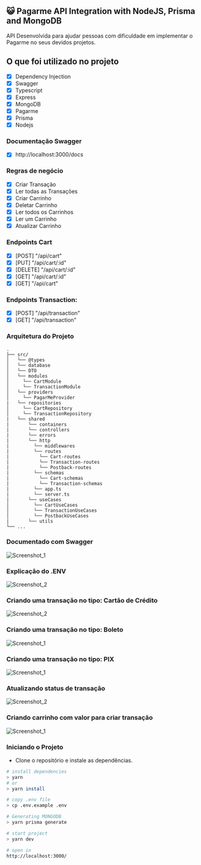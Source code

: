 ## 😺 Pagarme API Integration with NodeJS, Prisma and MongoDB

API Desenvolvida para ajudar pessoas com dificuldade em implementar o Pagarme no seus devidos projetos.

## O que foi utilizado no projeto

- [x] Dependency Injection
- [x] Swagger
- [x] Typescript
- [x] Express
- [x] MongoDB
- [x] Pagarme
- [x] Prisma
- [x] Nodejs

### Documentação Swagger
- [x] http://localhost:3000/docs

### Regras de negócio

- [x] Criar Transação
- [x] Ler todas as Transações
- [x] Criar Carrinho     
- [x] Deletar Carrinho         
- [x] Ler todos os Carrinhos
- [x] Ler um Carrinho
- [x] Atualizar Carrinho 

### Endpoints Cart

- [x] [POST] "/api/cart"
- [x] [PUT] "/api/cart/:id"
- [x] [DELETE] "/api/cart/:id"
- [x] [GET] "/api/cart/:id"
- [x] [GET] "/api/cart"

### Endpoints Transaction:

- [x] [POST] "/api/transaction"
- [x] [GET] "/api/transaction"

### Arquitetura do Projeto

```
.
├── src/
│   └── @types
│   └── database
│   └── DTO
│   └── modules
│     └── CartModule
│     └── TransactionModule
│   └── providers
│     └── PagarMeProvider
|   └── repositories
│     └── CartRepository
│     └── TransactionRepository
|   └── shared
|       └── containers
|       └── controllers
|       └── errors
|       └── http
|         └── middlewares
|         └── routes
|           └── Cart-routes
|           └── Transaction-routes
|           └── Postback-routes
|         └── schemas
|           └── Cart-schemas
|           └── Transaction-schemas
|         └── app.ts
|         └── server.ts
|       └── useCases
│         └── CartUseCases
│         └── TransactionUseCases
│         └── PostbackUseCases
|       └── utils
└── ...
```

### Documentado com Swagger 
![Screenshot_1](https://user-images.githubusercontent.com/92350736/196067851-7eb367cc-2a1e-4d1e-b0c2-a521d758ec60.png)

### Explicação do .ENV
![Screenshot_2](https://user-images.githubusercontent.com/92350736/196009138-fe827df0-56e5-426c-9064-a52cb0953881.png)

### Criando uma transação no tipo: Cartão de Crédito
![Screenshot_2](https://user-images.githubusercontent.com/92350736/196009571-2fcac14d-fdcf-4fa8-bf03-f108ef30c752.png)

### Criando uma transação no tipo: Boleto
![Screenshot_1](https://user-images.githubusercontent.com/92350736/196009538-fcc72dad-68c9-46aa-baf4-69478e446a69.png)

### Criando uma transação no tipo: PIX
![Screenshot_1](https://user-images.githubusercontent.com/92350736/196009503-b0027009-bed5-4939-b04a-3634338a8c95.png)

### Atualizando status de transação
![Screenshot_2](https://user-images.githubusercontent.com/92350736/196009480-6f6e4669-9040-4346-8461-0a3ab4d5abc4.png)

### Criando carrinho com valor para criar transação
![Screenshot_1](https://user-images.githubusercontent.com/92350736/196009710-6c9a0f68-e1d1-46aa-98e6-7f7616a41c68.png)

### Iniciando o Projeto

- Clone o repositório e instale as dependências.
```sh
# install dependencies
> yarn
# or
> yarn install

# copy .env file
> cp .env.example .env

# Generating MONGODB
> yarn prisma generate

# start project
> yarn dev

# open in
http://localhost:3000/
```
